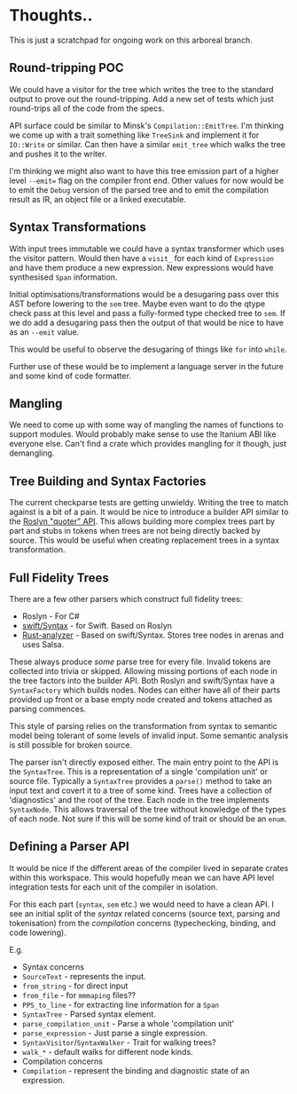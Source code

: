 # Thoughts..

This is just a scratchpad for ongoing work on this arboreal branch.

## Round-tripping POC

We could have a visitor for the tree which writes the tree to the
standard output to prove out the round-tripping. Add a new set of
tests which just round-trips all of the code from the specs.

API surface could be similar to Minsk's `Compilation::EmitTree`. I'm
thinking we come up with a trait something like `TreeSink` and
implement it for `IO::Write` or similar. Can then have a similar
`emit_tree` which walks the tree and pushes it to the writer.

I'm thinking we might also want to have this tree emission part of a
higher level `--emit=` flag on the compiler front end. Other values
for now would be to emit the `Debug` version of the parsed tree and to
emit the compilation result as IR, an object file or a linked
executable.

## Syntax Transformations

With input trees immutable we could have a syntax transformer which
uses the visitor pattern. Would then have a `visit_` for each kind of
`Expression` and have them produce a new expression. New expressions
would have synthesised `Span` information.

Initial optimisations/transformations would be a desugaring pass over
this AST before lowering to the `sem` tree. Maybe even want to do the
qtype check pass at this level and pass a fully-formed type checked
tree to `sem`. If we do add a desugaring pass then the output of that
would be nice to have as an `--emit` value.

This would be useful to observe the desugaring of things like `for`
into `while`.

Further use of these would be to implement a language server in the
future and some kind of code formatter.

## Mangling

We need to come up with some way of mangling the names of functions to
support modules. Would probably make sense to use the Itanium ABI like
everyone else. Can't find a crate which provides mangling for it
though, just demangling.

## Tree Building and Syntax Factories

The current checkparse tests are getting unwieldy. Writing the tree to
match against is a bit of a pain. It would be nice to introduce a
builder API similar to the [Roslyn "quoter" API][roslyn_quoter]. This
allows building more complex trees part by part and stubs in tokens
when trees are not being directly backed by source. This would be
useful when creating replacement trees in a syntax transformation.

## Full Fidelity Trees

There are a few other parsers which construct full fidelity trees:

 * Roslyn - For C#
 * [swift/Syntax][libsyntax] - for Swift. Based on Roslyn
 * [Rust-analyzer][rust_analyzer] - Based on swift/Syntax. Stores tree nodes in arenas
   and uses Salsa.

These always produce _some_ parse tree for every file. Invalid tokens
are collected into trivia or skipped. Allowing missing portions of
each node in the tree factors into the builder API. Both Roslyn and
swift/Syntax have a `SyntaxFactory` which builds nodes. Nodes can
either have all of their parts provided up front or a base empty node
created and tokens attached as parsing commences.

This style of parsing relies on the transformation from syntax to
semantic model being tolerant of some levels of invalid input. Some
semantic analysis is still possible for broken source.

The parser isn't directly exposed either. The main entry point to the
API is the `SyntaxTree`. This is a representation of a single
'compilation unit' or source file. Typically a `SyntaxTree` provides a
`parse()` method to take an input text and covert it to a tree of some
kind. Trees have a collection of 'diagnostics' and the root of the
tree. Each node in the tree implements `SyntaxNode`. This allows
traversal of the tree without knowledge of the types of each node. Not
sure if this will be some kind of trait or should be an `enum`.

## Defining a Parser API

It would be nice if the different areas of the compiler lived in
separate crates within this workspace. This would hopefully mean we
can have API level integration tests for each unit of the compiler in
isolation.

For this each part (`syntax`, `sem` etc.) we would need to have a
clean API. I see an initial split of the _syntax_ related concerns
(source text, parsing and tokenisation) from the _compilation_
concerns (typechecking, binding, and code lowering).

E.g.

* Syntax concerns
 * `SourceText` - represents the input.
  * `from_string` - for direct input
  * `from_file` - for `mmmaping` files?? 
  * `PPS_to_line` - for extracting line information for a `Span`
 * `SyntaxTree` - Parsed syntax element.
  * `parse_compilation_unit` - Parse a whole 'compilation unit'
  * `parse_expression` - Just parse a single expression.
 * `SyntaxVisitor`/`SyntaxWalker` - Trait for walking trees?
  * `walk_*` - default walks for different node kinds.
* Compilation concerns
 * `Compilation` - represent the binding and diagnostic state of an
   expression.

 [roslyn_quoter]: https://roslynquoter.azurewebsites.net/
 [rust_analyzer]: https://github.com/rust-analyzer/rust-analyzer
 [libsyntax]: https://github.com/apple/swift/tree/master/lib/Syntax
